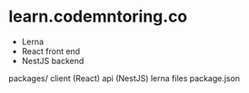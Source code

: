 # learn.codemntoring.co
- Lerna
- React front end
- NestJS backend



packages/
  client (React)
  api (NestJS)
lerna files
package.json

